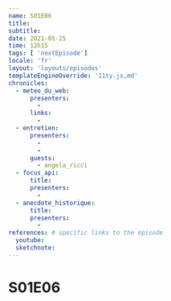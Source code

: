 ```yaml
---
name: S01E06
title: 
subtitle: 
date: 2021-05-25
time: 12h15
tags: [ 'nextEpisode']
locale: 'fr'
layout: 'layouts/episodes'
templateEngineOverride: '11ty.js,md'
chronicles:
  - meteo_du_web:
      presenters: 
        - 
      links:
        - 
  - entretien:
      presenters:
        - 
        - 
      guests:
        - angela_ricci
  - focus_api:
      title: 
      presenters: 
        - 
  - anecdote_historique:
      title: 
      presenters:
        - 
references: # specific links to the episode
  youtube: 
  sketchnote: 
---
```


# S01E06